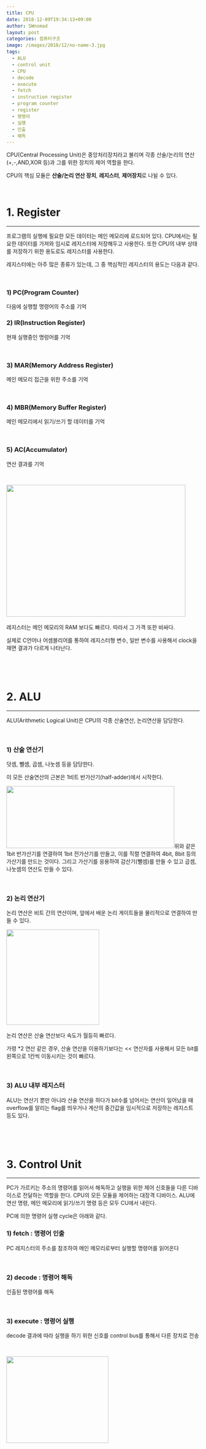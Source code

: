 ```yaml
---
title: CPU
date: 2018-12-09T19:34:13+09:00
author: SWnomad
layout: post
categories: 컴퓨터구조
image: /images/2018/12/no-name-3.jpg
tags:
  - ALU
  - control unit
  - CPU
  - decode
  - execute
  - fetch
  - instruction register
  - program counter
  - register
  - 명령어
  - 실행
  - 인출
  - 해독
---
```

CPU(Central Processing Unit)은 중앙처리장치라고 불리며 각종 산술/논리의 연산(+,-,AND,XOR 등)과 그를 위한 장치의 제어 역할을 한다.

CPU의 핵심 모듈은 **산술/논리 연산 장치**, **레지스터**, **제어장치**로 나뉠 수 있다.

&nbsp;

# 1. Register

* * *

프로그램의 실행에 필요한 모든 데이터는 메인 메모리에 로드되어 있다. CPU에서는 필요한 데이터를 가져와 임시로 레지스터에 저장해두고 사용한다. 또한 CPU의 내부 상태를 저장하기 위한 용도로도 레지스터를 사용한다.

레지스터에는 아주 많은 종류가 있는데, 그 중 핵심적인 레지스터의 용도는 다음과 같다.

&nbsp;

### 1) PC(Program Counter)

다음에 실행할 명령어의 주소를 기억

### 

### 2) IR(Instruction Register)

현재 실행중인 명렁어를 기억

&nbsp;

### 3) MAR(Memory Address Register)

메인 메모리 접근을 위한 주소를 기억

&nbsp;

### 4) MBR(Memory Buffer Register)

메인 메모리에서 읽기/쓰기 할 데이터를 기억

&nbsp;

### 5) AC(Accumulator)

연산 결과를 기억

&nbsp;

<a href="https://SWnomad.com/cpu/%ec%a0%9c%eb%aa%a9-%ec%97%86%ec%9d%8c-188/" rel="attachment wp-att-1525"><img class="aligncenter wp-image-1525" src="/images/2018/12/no-name-33.jpg" alt="" width="467" height="344" srcset="/images/2018/12/no-name-33.jpg 716w, /images/2018/12/no-name-33-300x221.jpg 300w" sizes="(max-width: 467px) 100vw, 467px" /></a>

레지스터는 메인 메모리의 RAM 보다도 빠르다. 따라서 그 가격 또한 비싸다.

실제로 C언어나 어셈블리어를 통하여 레지스터형 변수, 일반 변수를 사용해서 clock을 재면 결과가 다르게 나타난다.

&nbsp;

&nbsp;

# 2. ALU

* * *

ALU(Arithmetic Logical Unit)은 CPU의 각종 산술연산, 논리연산을 담당한다.

&nbsp;

### 1) 산술 연산기

덧셈, 뺄셈, 곱셈, 나눗셈 등을 담당한다.

이 모든 산술연산의 근본은 1비트 반가산기(half-adder)에서 시작한다.

<a href="https://SWnomad.com/cpu/%ec%a0%9c%eb%aa%a9-%ec%97%86%ec%9d%8c-189/" rel="attachment wp-att-1526"><img class="aligncenter wp-image-1526" src="/images/2018/12/no-name-34.jpg" alt="" width="438" height="162" srcset="/images/2018/12/no-name-34.jpg 578w, /images/2018/12/no-name-34-300x111.jpg 300w" sizes="(max-width: 438px) 100vw, 438px" /></a>위와 같은 1bit 반가산기를 연결하여 1bit 전가산기를 만들고, 이를 직렬 연결하여 4bit, 8bit 등의 가산기를 만드는 것이다. 그리고 가산기를 응용하여 감산기(뺄셈)를 만들 수 있고 곱셈, 나눗셈의 연산도 만들 수 있다.

&nbsp;

### 2) 논리 연산기

논리 연산은 비트 간의 연산이며, 앞에서 배운 논리 게이트들을 물리적으로 연결하여 만들 수 있다.

<a href="https://SWnomad.com/cpu/%ec%a0%9c%eb%aa%a9-%ec%97%86%ec%9d%8c-190/" rel="attachment wp-att-1527"><img class="aligncenter wp-image-1527" src="/images/2018/12/no-name-35.jpg" alt="" width="242" height="249" srcset="/images/2018/12/no-name-35.jpg 443w, /images/2018/12/no-name-35-291x300.jpg 291w" sizes="(max-width: 242px) 100vw, 242px" /></a>

논리 연산은 산술 연산보다 속도가 월등히 빠르다.

가령 *2 연산 같은 경우, 산술 연산을 이용하기보다는 << 연산자를 사용해서 모든 bit를 왼쪽으로 1칸씩 이동시키는 것이 빠르다.

&nbsp;

### 3) ALU 내부 레지스터

ALU는 연산기 뿐만 아니라 산술 연산을 하다가 bit수를 넘어서는 연산이 일어났을 때 overflow를 알리는 flag를 띄우거나 계산의 중간값을 임시적으로 저장하는 레지스트 등도 있다.

&nbsp;

&nbsp;

# 3. Control Unit

* * *

PC가 가르키는 주소의 명령어를 읽어서 해독하고 실행을 위한 제어 신호들을 다른 디바이스로 전달하는 역할을 한다. CPU의 모든 모듈을 제어하는 대장격 디바이스. ALU에 연산 명령, 메인 메모리에 읽기/쓰기 명령 등은 모두 CU에서 내린다.

PC에 의한 명령어 실행 cycle은 아래와 같다.

### 1) fetch : 명령어 인출

PC 레지스터의 주소를 참조하여 메인 메모리로부터 실행할 명령어를 읽어온다

&nbsp;

### 2) decode : 명령어 해독

인출된 명령어를 해독

&nbsp;

### 3) execute : 명령어 실행

decode 결과에 따라 실행을 하기 위한 신호를 control bus를 통해서 다른 장치로 전송

&nbsp;

<a href="https://SWnomad.com/cpu/%ec%a0%9c%eb%aa%a9-%ec%97%86%ec%9d%8c-191/" rel="attachment wp-att-1529"><img class="aligncenter  wp-image-1529" src="/images/2018/12/no-name-36.jpg" alt="" width="266" height="226" srcset="/images/2018/12/no-name-36.jpg 320w, /images/2018/12/no-name-36-300x255.jpg 300w" sizes="(max-width: 266px) 100vw, 266px" /></a>

&nbsp;

&nbsp;